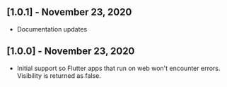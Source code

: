 ## [1.0.1] - November 23, 2020

* Documentation updates

## [1.0.0] - November 23, 2020

* Initial support so Flutter apps that run on web won't encounter errors. Visibility is returned as false.
